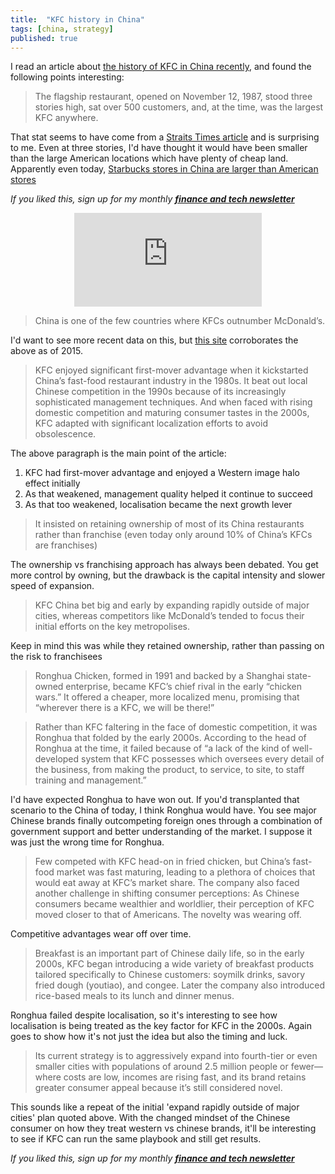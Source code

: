 ```yaml
---
title:  "KFC history in China"  
tags: [china, strategy]
published: true
---
```


<style>
      .iframe-container {
        overflow: hidden;        
        padding-top: 50%; <!-- Calculated from the aspect ration of the content (in case of 16:9 it is 9/16= 0.5625) -->
        position: relative;
      }
      .iframe-container iframe { 
         border: 0;
         height: 100%; <!-- Finally, width and height are set to 100% so the iframe takes up 100% of the containers space. -->
         left: 0;
         position: absolute;
         top: 0;
         width: 100%;
         display: block;
         margin: 0 auto; <!-- center image -->
      }
      <!-- 4x3 Aspect Ratio -->
      .iframe-container-4x3 {
        padding-top: 75%;
      }
</style> 

I read an article about [the history of KFC in China recently](https://macropolo.org/analysis/how-kfc-changed-china-and-how-china-changed-kfc/ "KFC"), and found the following points interesting: 

> The flagship restaurant, opened on November 12, 1987, stood three stories high, sat over 500 customers, and, at the time, was the largest KFC anywhere.

That stat seems to have come from a [Straits Times article](https://www.straitstimes.com/lifestyle/food/why-kfc-is-chinas-reigning-fast-food-champion "ST") and is surprising to me. Even at three stories, I'd have thought it would have been smaller than the large American locations which have plenty of cheap land. Apparently even today, [Starbucks stores in China are larger than American stores](https://www.eater.com/2018/3/20/16973532/mcdonalds-starbucks-kfc-china-pizza-hut-growth-sales "SBUX")

*If you liked this, sign up for my monthly* ***[finance and tech newsletter](https://avoidboringpeople.substack.com/ "ABP")***

<div class="iframe-container-4x3">
  <p align="center"><iframe src="https://avoidboringpeople.substack.com/embed" frameborder="0" scrolling="no"> </iframe></p>
</div>

> China is one of the few countries where KFCs outnumber McDonald’s.

I'd want to see more recent data on this, but [this site](http://factsanddetails.com/china/cat11/sub73/entry-4477.html "stats") corroborates the above as of 2015.

> KFC enjoyed significant first-mover advantage when it kickstarted China’s fast-food restaurant industry in the 1980s. It beat out local Chinese competition in the 1990s because of its increasingly sophisticated management techniques. And when faced with rising domestic competition and maturing consumer tastes in the 2000s, KFC adapted with significant localization efforts to avoid obsolescence.

The above paragraph is the main point of the article: 

  1. KFC had first-mover advantage and enjoyed a Western image halo effect initially
  2. As that weakened, management quality helped it continue to succeed
  3. As that too weakened, localisation became the next growth lever

> It insisted on retaining ownership of most of its China restaurants rather than franchise (even today only around 10% of China’s KFCs are franchises)

The ownership vs franchising approach has always been debated. You get more control by owning, but the drawback is the capital intensity and slower speed of expansion.  

> KFC China bet big and early by expanding rapidly outside of major cities, whereas competitors like McDonald’s tended to focus their initial efforts on the key metropolises.

Keep in mind this was while they retained ownership, rather than passing on the risk to franchisees

> Ronghua Chicken, formed in 1991 and backed by a Shanghai state-owned enterprise, became KFC’s chief rival in the early “chicken wars.” It offered a cheaper, more localized menu, promising that “wherever there is a KFC, we will be there!”

> Rather than KFC faltering in the face of domestic competition, it was Ronghua that folded by the early 2000s. According to the head of Ronghua at the time, it failed because of “a lack of the kind of well-developed system that KFC possesses which oversees every detail of the business, from making the product, to service, to site, to staff training and management.” 

I'd have expected Ronghua to have won out. If you'd transplanted that scenario to the China of today, I think Ronghua would have. You see major Chinese brands finally outcompeting foreign ones through a combination of government support and better understanding of the market. I suppose it was just the wrong time for Ronghua.

> Few competed with KFC head-on in fried chicken, but China’s fast-food market was fast maturing, leading to a plethora of choices that would eat away at KFC’s market share. The company also faced another challenge in shifting consumer perceptions: As Chinese consumers became wealthier and worldlier, their perception of KFC moved closer to that of Americans. The novelty was wearing off.

Competitive advantages wear off over time.

> Breakfast is an important part of Chinese daily life, so in the early 2000s, KFC began introducing a wide variety of breakfast products tailored specifically to Chinese customers: soymilk drinks, savory fried dough (youtiao), and congee. Later the company also introduced rice-based meals to its lunch and dinner menus.

Ronghua failed despite localisation, so it's interesting to see how localisation is being treated as the key factor for KFC in the 2000s. Again goes to show how it's not just the idea but also the timing and luck.

> Its current strategy is to aggressively expand into fourth-tier or even smaller cities with populations of around 2.5 million people or fewer—where costs are low, incomes are rising fast, and its brand retains greater consumer appeal because it’s still considered novel.

This sounds like a repeat of the initial 'expand rapidly outside of major cities' plan quoted above. With the changed mindset of the Chinese consumer on how they treat western vs chinese brands, it'll be interesting to see if KFC can run the same playbook and still get results. 

*If you liked this, sign up for my monthly* ***[finance and tech newsletter](https://avoidboringpeople.substack.com/ "ABP")***
